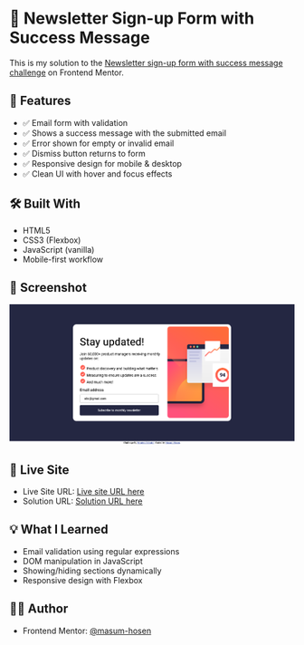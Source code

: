 # 📩 Newsletter Sign-up Form with Success Message

This is my solution to the [Newsletter sign-up form with success message challenge](https://www.frontendmentor.io/challenges/newsletter-signup-form-with-success-message-3FC1AZbNrv) on Frontend Mentor.

## 🚀 Features

- ✅ Email form with validation
- ✅ Shows a success message with the submitted email
- ✅ Error shown for empty or invalid email
- ✅ Dismiss button returns to form
- ✅ Responsive design for mobile & desktop
- ✅ Clean UI with hover and focus effects

## 🛠️ Built With

- HTML5
- CSS3 (Flexbox)
- JavaScript (vanilla)
- Mobile-first workflow

## 📸 Screenshot

![Project Screenshot](/design/myImage/Screenshot%202025-05-16%20at%2016-45-05%20Frontend%20Mentor%20Newsletter%20sign-up%20form%20with%20success%20message.png)

## 🔗 Live Site

- Live Site URL: [Live site URL here](https://grand-chebakia-bdd0b1.netlify.app/)
- Solution URL: [Solution URL here](https://github.com/masum-hosen/Newsletter-Sign-up-Form-with-Success-Message)

## 💡 What I Learned

- Email validation using regular expressions
- DOM manipulation in JavaScript
- Showing/hiding sections dynamically
- Responsive design with Flexbox

## 🙋‍♂️ Author

- Frontend Mentor: [@masum-hosen](https://www.frontendmentor.io/profile/masum-hosen)
